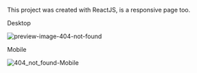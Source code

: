 This project was created with ReactJS, is a responsive page too.

Desktop

![preview-image-404-not-found](https://user-images.githubusercontent.com/99365579/191329204-ee90f883-03a1-4cdf-9f30-e7f0fcd9ac98.png)

Mobile

![404_not_found-Mobile](https://user-images.githubusercontent.com/99365579/191550990-a3d471c4-b260-4895-a54b-66805a98b780.png)
